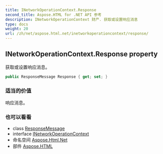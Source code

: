 ```yaml
---
title: INetworkOperationContext.Response
second_title: Aspose.HTML for .NET API 参考
description: INetworkOperationContext 财产. 获取或设置响应消息
type: docs
weight: 20
url: /zh/net/aspose.html.net/inetworkoperationcontext/response/
---
```

## INetworkOperationContext.Response property

获取或设置响应消息。

```csharp
public ResponseMessage Response { get; set; }
```

### 适当的价值

响应消息。

### 也可以看看

* class [ResponseMessage](../../responsemessage/)
* interface [INetworkOperationContext](../)
* 命名空间 [Aspose.Html.Net](../../inetworkoperationcontext/)
* 部件 [Aspose.HTML](../../../)


